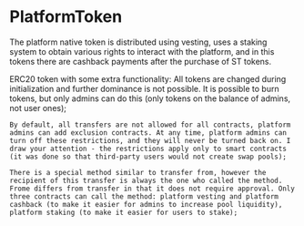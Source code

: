 # PlatformToken

The platform native token is distributed using vesting, uses a staking system to obtain various rights to interact with the platform, and in this tokens there are cashback payments after the purchase of ST tokens.

ERC20 token with some extra functionality:
    All tokens are changed during initialization and further dominance is not possible. It is possible to burn tokens, but only admins can do this (only tokens on the balance of admins, not user ones);

    By default, all transfers are not allowed for all contracts, platform admins can add exclusion contracts. At any time, platform admins can turn off these restrictions, and they will never be turned back on. I draw your attention - the restrictions apply only to smart contracts (it was done so that third-party users would not create swap pools);

    There is a special method similar to transfer from, however the recipient of this transfer is always the one who called the method. Frome differs from transfer in that it does not require approval. Only three contracts can call the method: platform vesting and platform cashback (to make it easier for admins to increase pool liquidity), platform staking (to make it easier for users to stake);

